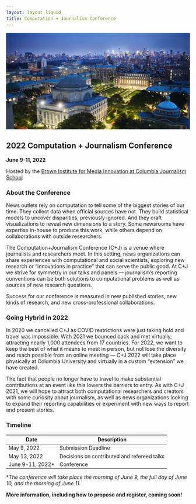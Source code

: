 ```yaml
---
layout: layout.liquid
title: Computation + Journalism Conference
---
```

![Columbia image](images/columbiaImage.jpeg)

## 2022 Computation + Journalism Conference

<!-- Data Journalism in an Expanded Field -->

**June 9-11, 2022**

Hosted by the [Brown Institute for Media Innovation
at Columbia Journalism School](https://brown.columbia.edu/)

### About the Conference

News outlets rely on computation to tell some of the biggest stories of our time. They collect data when official sources have not. They build statistical models to uncover disparities, previously ignored. And they craft visualizations to reveal new dimensions to a story. Some newsrooms have expertise in-house to produce this work, while others depend on collaborations with outside researchers.

The Computation+Journalism Conference (C+J) is a venue where journalists and researchers meet. In this setting, news organizations can share experiences with computational and social scientists, exploring new research or “innovations in practice” that can serve the public good. At C+J we strive for symmetry in our talks and panels — journalism’s reporting conventions can be both solutions to computational problems as well as sources of new research questions.

Success for our conference is measured in new published stories, new kinds of research, and new cross-professional collaborations.

### Going Hybrid in 2022

In 2020 we cancelled C+J as COVID restrictions were just taking hold and travel was impossible. With 2021 we bounced back and met virtually, attracting nearly 1,000 attendees from 17 countries. For 2022, we want to keep the best of what it means to meet in person, but not lose the diversity and reach possible from an online meeting — C+J 2022 will take place physically at Columbia University and virtually in a custom “extension” we have created.

The fact that people no longer have to travel to make substantial contributions at an event like this lowers the barriers to entry. As with C+J 2021, we will hope to attract both computational researchers and creators with some curiosity about journalism, as well as news organizations looking to expand their reporting capabilities or experiment with new ways to report and present stories.

### Timeline

| Date      | Description |
| ----------- | ----------- |
| May 9, 2022      | Submission Deadline       |
| May 13, 2022   | Decisions on contributed and refereed talks        |
| June 9-11, 2022*   | Conference |

**The conference will take place the morning of June 9, the full day of June 10, and the morning of June 11.*

**More information, including how to propose and register, coming soon!**